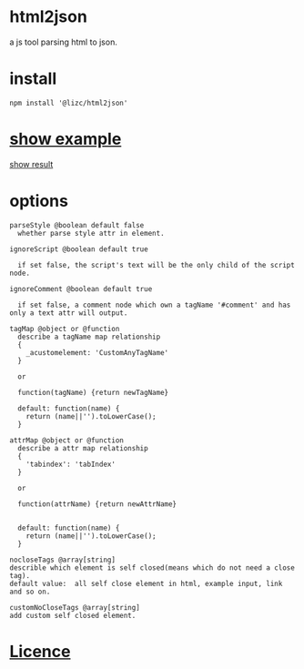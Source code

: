# html2json
a js tool parsing html to json.


install
=======
```
npm install '@lizc/html2json'
```


[show example](./test.js)
========
  [show result](./test.log.json)


options
=========
```
parseStyle @boolean default false
  whether parse style attr in element.
```

```
ignoreScript @boolean default true

  if set false, the script's text will be the only child of the script node.

```

```
ignoreComment @boolean default true

  if set false, a comment node which own a tagName '#comment' and has only a text attr will output.
```


```
tagMap @object or @function
  describe a tagName map relationship
  {
    _acustomelement: 'CustomAnyTagName'
  }

  or

  function(tagName) {return newTagName}

  default: function(name) {
    return (name||'').toLowerCase();
  }
```


```
attrMap @object or @function  
  describe a attr map relationship
  {
    'tabindex': 'tabIndex'
  }

  or

  function(attrName) {return newAttrName}


  default: function(name) {
    return (name||'').toLowerCase();
  }
```

```
nocloseTags @array[string]
describle which element is self closed(means which do not need a close tag).
default value:  all self close element in html, example input, link and so on.
```

```
customNoCloseTags @array[string]
add custom self closed element.
```


[Licence](./LICENSE)
======
